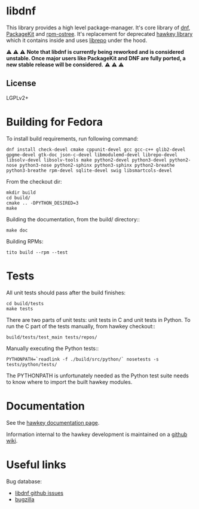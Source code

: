 libdnf
======

This library provides a high level package-manager. It's core library of [dnf](https://github.com/rpm-software-management/dnf), [PackageKit](https://github.com/hughsie/PackageKit) and [rpm-ostree](https://github.com/projectatomic/rpm-ostree). It's replacement for deprecated [hawkey library](https://github.com/rpm-software-management/hawkey) which it contains inside and uses [librepo](https://github.com/rpm-software-management/librepo) under the hood.

:warning: :warning: :warning:
**Note that libdnf is currently being reworked and is
considered unstable. Once major users like PackageKit and
DNF are fully ported, a new stable release will be
considered.**
:warning: :warning: :warning:

License
----

LGPLv2+

Building for Fedora
===================

To install build requirements, run following command:

    dnf install check-devel cmake cppunit-devel gcc gcc-c++ glib2-devel gpgme-devel gtk-doc json-c-devel libmodulemd-devel librepo-devel libsolv-devel libsolv-tools make python2-devel python3-devel python2-nose python3-nose python2-sphinx python3-sphinx python2-breathe python3-breathe rpm-devel sqlite-devel swig libsmartcols-devel

From the checkout dir:

    mkdir build
    cd build/
    cmake .. -DPYTHON_DESIRED=3
    make

Building the documentation, from the build/ directory::

    make doc

Building RPMs:

    tito build --rpm --test

Tests
=====

All unit tests should pass after the build finishes:

    cd build/tests
    make tests

There are two parts of unit tests: unit tests in C and unit tests in Python. To run the C part of the tests manually, from hawkey checkout::

    build/tests/test_main tests/repos/

Manually executing the Python tests::

    PYTHONPATH=`readlink -f ./build/src/python/` nosetests -s tests/python/tests/

The PYTHONPATH is unfortunately needed as the Python test suite needs to know where to import the built hawkey modules.

Documentation
=============

See the [hawkey documentation page](http://hawkey.readthedocs.org).

Information internal to the hawkey development is maintained on a [github wiki](https://github.com/rpm-software-management/dnf/wiki#wiki-Contact).

Useful links
============

Bug database:

 * [libdnf github issues](https://github.com/rpm-software-management/libdnf/issues)
 * [bugzilla](https://bugzilla.redhat.com/buglist.cgi?bug_status=NEW&bug_status=ASSIGNED&bug_status=POST&bug_status=MODIFIED&bug_status=ON_DEV&bug_status=ON_QA&bug_status=VERIFIED&bug_status=RELEASE_PENDING&bug_status=CLOSED&component=libdnf&list_id=8513553&product=Fedora&query_format=advanced)
 
